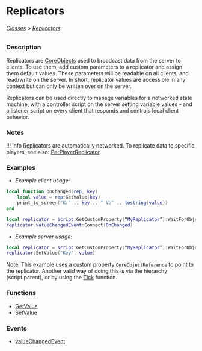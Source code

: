 # Replicators

###### [Classes](/core_api/raw_source) > [Replicators](/core_api/classes/replicators/ReplicatorsOverview)

### Description

Replicators are [CoreObjects](/core_api/classes/coreobject) used to broadcast data from the server to clients. To use them, add custom parameters to a replicator and assign them default values. These parameters will be readable on all clients, and read/write on the server. In short, replicator values are accessible in any context but can only be written over on the server.

Replicators can be used directly to manage variables for a networked state machine, with a controller script on the server setting variable values - and a listener script on every client that responds and controls local client behavior.

### Notes
!!! info
    Replicators are automatically networked. To replicate data to specific players, see also: [PerPlayerReplicator](/core_api/classes/perplayerreplicator).

### Examples
- *Example client usage:*
```lua
local function OnChanged(rep, key)
	local value = rep:GetValue(key)
	print_to_screen("K:" .. key .. " V:" .. tostring(value))
end

local replicator = script:GetCustomProperty(“MyReplicator”):WaitForObject()
replicator.valueChangedEvent:Connect(OnChanged)
```

- *Example server usage:*
```lua
local replicator = script:GetCustomProperty(“MyReplicator”):WaitForObject()
replicator:SetValue("Key", value)
```

Note: This example uses a custom property `CoreObjectReference` to point to the replicator. Another valid way of doing this is via the hierarchy (script.parent), or by using the [Tick](/core_api/classes/CORE_Lua_Functions/Tick) function.

### Functions

* [GetValue](/core_api/classes/replicators/functions/GetValue)
* [SetValue](/core_api/classes/replicators/functions/SetValue)


### Events

* [valueChangedEvent](/core_api/classes/replicators/events/valueChangedEvent)
